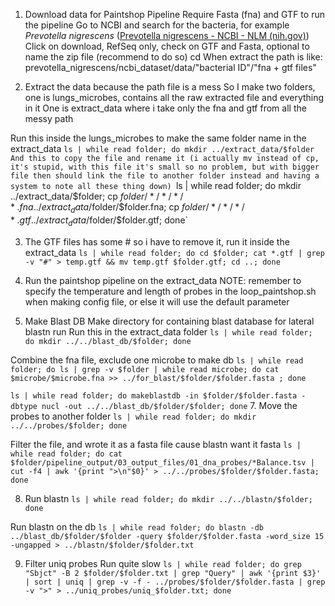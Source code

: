 1. Download data for Paintshop Pipeline
Require Fasta (fna) and GTF to run the pipeline
Go to NCBI and search for the bacteria, for example _Prevotella nigrescens_ ([Prevotella nigrescens - NCBI - NLM (nih.gov)](https://www.ncbi.nlm.nih.gov/datasets/taxonomy/28133/))
Click on download, RefSeq only, check on GTF and Fasta, optional to name the zip file (recommend to do so)
cd When extract the path is like: prevotella_nigrescens/ncbi_dataset/data/"bacterial ID"/"fna + gtf files"
   
   
2. Extract the data because the path file is a mess
So I make two folders, one is lungs_microbes, contains all the raw extracted file and everything in it
One is extract_data where i take only the fna and gtf from all the messy path

Run this inside the lungs_microbes to make the same folder name in the extract_data
`ls | while read folder; do mkdir ../extract_data/$folder
And this to copy the file and rename it (i actually mv instead of cp, it's stupid, with this file it's small so no problem, but with bigger file then should link the file to another folder instead and having a system to note all these thing down)
`ls | while read folder; do mkdir ../extract_data/$folder; cp $folder/*/*/*/*.fna ../extract_data/$folder/$folder.fna; cp $folder/*/*/*/*.gtf ../extract_data/$folder/$folder.gtf; done`

3. The GTF files has some # so i have to remove it, run it inside the extract_data
`ls | while read folder; do cd $folder; cat *.gtf | grep -v "#" > temp.gtf && mv temp.gtf $folder.gtf; cd ..; done`

5. Run the paintshop pipeline on the extract_data
NOTE: remember to specify the temperature and length of probes in the loop_paintshop.sh when making config file, or else it will use the default parameter

6. Make Blast DB
Make directory for containing blast database for lateral blastn run
Run this in the extract_data folder
`ls | while read folder; do mkdir ../../blast_db/$folder; done  `

Combine the fna file, exclude one microbe to make db
`ls | while read folder; do ls | grep -v $folder | while read microbe; do cat $microbe/$microbe.fna >> ../for_blast/$folder/$folder.fasta ; done`


`ls | while read folder; do makeblastdb -in $folder/$folder.fasta -dbtype nucl -out ../../blast_db/$folder/$folder; done`
7. Move the probes to another folder
  `ls | while read folder; do mkdir ../../probes/$folder; done`

Filter the file, and wrote it as a fasta file cause blastn want it fasta
  `ls | while read folder; do cat $folder/pipeline_output/03_output_files/01_dna_probes/*Balance.tsv | cut -f4 | awk '{print ">\n"$0}' > ../../probes/$folder/$folder.fasta; done`

8. Run blastn 
`ls | while read folder; do mkdir ../../blastn/$folder; done`

Run blastn on the db
`ls | while read folder; do blastn -db ../blast_db/$folder/$folder -query $folder/$folder.fasta -word_size 15 -ungapped > ../blastn/$folder/$folder.txt`


9. Filter uniq probes
Run quite slow
`ls | while read folder; do grep "Sbjct" -B 2 $folder/$folder.txt | grep "Query" | awk '{print $3}' | sort | uniq | grep -v -f - ../probes/$folder/$folder.fasta | grep -v ">" > ../uniq_probes/uniq_$folder.txt; done`
   